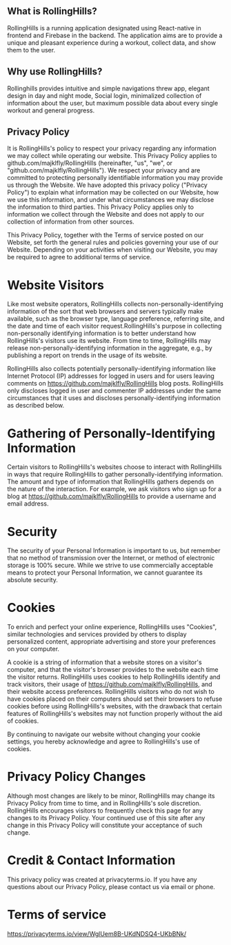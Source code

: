 ## What is RollingHills?

RollingHills is a running application designated using React-native in frontend and Firebase in the backend. The application aims are to provide a unique and pleasant experience during a workout, collect data, and show them to the user.

## Why use RollingHills?

Rollinghills provides intuitive and simple navigations threw app, elegant design in day and night mode, Social login, minimalized collection of information about the user, but maximum possible data about every single workout and general progress.

## Privacy Policy

It is RollingHills's policy to respect your privacy regarding any information we may collect while operating our website. This Privacy Policy applies to github.com/majklfly/RollingHills (hereinafter, "us", "we", or "github.com/majklfly/RollingHills"). We respect your privacy and are committed to protecting personally identifiable information you may provide us through the Website. We have adopted this privacy policy ("Privacy Policy") to explain what information may be collected on our Website, how we use this information, and under what circumstances we may disclose the information to third parties. This Privacy Policy applies only to information we collect through the Website and does not apply to our collection of information from other sources.

This Privacy Policy, together with the Terms of service posted on our Website, set forth the general rules and policies governing your use of our Website. Depending on your activities when visiting our Website, you may be required to agree to additional terms of service.

# Website Visitors

Like most website operators, RollingHills collects non-personally-identifying information of the sort that web browsers and servers typically make available, such as the browser type, language preference, referring site, and the date and time of each visitor request.RollingHills's purpose in collecting non-personally identifying information is to better understand how RollingHills's visitors use its website. From time to time, RollingHills may release non-personally-identifying information in the aggregate, e.g., by publishing a report on trends in the usage of its website.

RollingHills also collects potentially personally-identifying information like Internet Protocol (IP) addresses for logged in users and for users leaving comments on https://github.com/majklfly/RollingHills blog posts. RollingHills only discloses logged in user and commenter IP addresses under the same circumstances that it uses and discloses personally-identifying information as described below.

# Gathering of Personally-Identifying Information

Certain visitors to RollingHills's websites choose to interact with RollingHills in ways that require RollingHills to gather personally-identifying information. The amount and type of information that RollingHills gathers depends on the nature of the interaction. For example, we ask visitors who sign up for a blog at https://github.com/majklfly/RollingHills to provide a username and email address.

# Security

The security of your Personal Information is important to us, but remember that no method of transmission over the Internet, or method of electronic storage is 100% secure. While we strive to use commercially acceptable means to protect your Personal Information, we cannot guarantee its absolute security.

# Cookies

To enrich and perfect your online experience, RollingHills uses "Cookies", similar technologies and services provided by others to display personalized content, appropriate advertising and store your preferences on your computer.

A cookie is a string of information that a website stores on a visitor's computer, and that the visitor's browser provides to the website each time the visitor returns. RollingHills uses cookies to help RollingHills identify and track visitors, their usage of https://github.com/majklfly/RollingHills, and their website access preferences. RollingHills visitors who do not wish to have cookies placed on their computers should set their browsers to refuse cookies before using RollingHills's websites, with the drawback that certain features of RollingHills's websites may not function properly without the aid of cookies.

By continuing to navigate our website without changing your cookie settings, you hereby acknowledge and agree to RollingHills's use of cookies.

# Privacy Policy Changes

Although most changes are likely to be minor, RollingHills may change its Privacy Policy from time to time, and in RollingHills's sole discretion. RollingHills encourages visitors to frequently check this page for any changes to its Privacy Policy. Your continued use of this site after any change in this Privacy Policy will constitute your acceptance of such change.

# Credit & Contact Information

This privacy policy was created at privacyterms.io. If you have any questions about our Privacy Policy, please contact us via email or phone.

# Terms of service

https://privacyterms.io/view/WglUem8B-UKdNDSQ4-UKbBNk/

